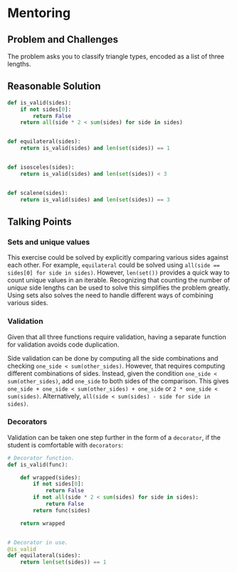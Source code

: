 # Mentoring

## Problem and Challenges

The problem asks you to classify triangle types, encoded as a list of three lengths.

## Reasonable Solution

```python
def is_valid(sides):
    if not sides[0]:
        return False
    return all(side * 2 < sum(sides) for side in sides)


def equilateral(sides):
    return is_valid(sides) and len(set(sides)) == 1


def isosceles(sides):
    return is_valid(sides) and len(set(sides)) < 3


def scalene(sides):
    return is_valid(sides) and len(set(sides)) == 3
```

## Talking Points

### Sets and unique values

This exercise could be solved by explicitly comparing various sides against each other.
For example, `equilateral` could be solved using `all(side == sides[0] for side in sides)`.
However, `len(set())` provides a quick way to count unique values in an iterable.
Recognizing that counting the number of _unique_ side lengths can be used to solve this simplifies the problem greatly.
Using sets also solves the need to handle different ways of combining various sides.

### Validation

Given that all three functions require validation, having a separate function for validation avoids code duplication.

Side validation can be done by computing all the side combinations and checking `one_side < sum(other_sides)`.
However, that requires computing different combinations of sides.
Instead, given the condition `one_side < sum(other_sides)`, add `one_side` to both sides of the comparison.
This gives `one_side + one_side < sum(other_sides) + one_side` or `2 * one_side < sum(sides)`.
Alternatively, `all(side < sum(sides) - side for side in sides)`.

### Decorators

Validation can be taken one step further in the form of a `decorator`, if the student is comfortable with `decorators`:

```python
# Decorator function.
def is_valid(func):

    def wrapped(sides):
        if not sides[0]:
            return False
        if not all(side * 2 < sum(sides) for side in sides):
            return False
        return func(sides)

    return wrapped


# Decorator in use.
@is_valid
def equilateral(sides):
    return len(set(sides)) == 1
```
